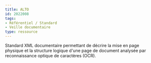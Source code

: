 ```yaml
---
title: ALTO
id: 2022008
tags:
- Référentiel / Standard
- Veille documentaire
type: ressource
---
```


Standard XML documentaire permettant de décrire la mise en page physique et la structure logique d'une page de document analysée par reconnaissance optique de caractères (OCR).


